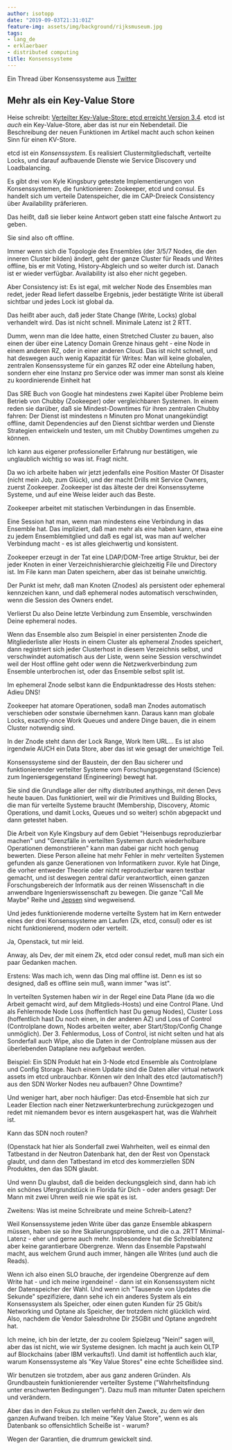 ```yaml
---
author: isotopp
date: "2019-09-03T21:31:01Z"
feature-img: assets/img/background/rijksmuseum.jpg
tags:
- lang_de
- erklaerbaer
- distributed computing
title: Konsenssysteme
---
```

Ein Thread über Konsenssysteme aus
[Twitter](https://twitter.com/isotopp/status/1168969885512286210)

## Mehr als ein Key-Value Store

Heise schreibt:
[Verteilter Key-Value-Store: etcd erreicht Version 3.4](https://www.heise.de/developer/meldung/Verteilter-Key-Value-Store-etcd-erreicht-Version-3-4-4512313.html).
etcd ist _auch_ ein Key-Value-Store, aber das ist nur ein
Nebendetail. Die Beschreibung der neuen Funktionen im Artikel
macht auch schon keinen Sinn für einen KV-Store.

etcd ist ein _Konsenssystem_. Es realisiert
Clustermitgliedschaft, verteilte Locks, und darauf aufbauende
Dienste wie Service Discovery und Loadbalancing.

Es gibt drei von Kyle Kingsbury getestete Implementierungen von
Konsenssystemen, die funktionieren: Zookeeper, etcd und consul.
Es handelt sich um verteile Datenspeicher, die im CAP-Dreieck
Consistency über Availability präferieren.

Das heißt, daß sie lieber keine Antwort geben statt eine falsche
Antwort zu geben.

Sie sind also oft offline.

Immer wenn sich die Topologie des Ensembles (der 3/5/7 Nodes,
die den inneren Cluster bilden) ändert, geht der ganze Cluster
für Reads und Writes offline, bis er mit Voting,
History-Abgleich und so weiter durch ist. Danach ist er wieder
verfügbar. Availability ist also eher nicht gegeben.

Aber Consistency ist: Es ist egal, mit welcher Node des
Ensembles man redet, jeder Read liefert dasselbe Ergebnis, jeder
bestätigte Write ist überall sichtbar und jedes Lock ist global
da.

Das heißt aber auch, daß jeder State Change (Write, Locks)
global verhandelt wird. Das ist nicht schnell. Minimale Latenz
ist 2 RTT.

Dumm, wenn man die Idee hatte, einen Stretched Cluster zu bauen,
also einen der über eine Latency Domain Grenze hinaus geht -
eine Node in einem anderen RZ, oder in einer anderen Cloud. Das
ist nicht schnell, und hat deswegen auch wenig Kapazität für
Writes: Man will keine globalen, zentralen Konsenssysteme für
ein ganzes RZ oder eine Abteilung haben, sondern eher eine
Instanz pro Service oder was immer man sonst als kleine zu
koordinierende Einheit hat

Das SRE Buch von Google hat mindestens zwei Kapitel über
Probleme beim Betrieb von Chubby (Zookeeper) oder vergleichbaren
Systemen. In einem reden sie darüber, daß sie Mindest-Downtimes
für ihren zentralen Chubby fahren: Der Dienst ist mindestens n
Minuten pro Monat unangekündigt offline, damit Dependencies auf
den Dienst sichtbar werden und Dienste Strategien entwickeln und
testen, um mit Chubby Downtimes umgehen zu können.

Ich kann aus eigener professioneller Erfahrung nur bestätigen,
wie unglaublich wichtig so was ist. Fragt nicht.

Da wo ich arbeite haben wir jetzt jedenfalls eine Position
Master Of Disaster (nicht mein Job, zum Glück), und der macht
Drills mit Service Owners, zuerst Zookeeper. Zookeeper ist das
älteste der drei Konsenssyteme Systeme, und auf eine Weise
leider auch das Beste.

Zookeeper arbeitet mit statischen Verbindungen in das Ensemble.

Eine Session hat man, wenn man mindestens eine Verbindung in das
Ensemble hat. Das impliziert, daß man mehr als eine haben kann,
etwa eine zu jedem Ensemblemitglied und daß es egal ist, was man
auf welcher Verbindung macht - es ist alles gleichwertig und
konsistent.

Zookeeper erzeugt in der Tat eine LDAP/DOM-Tree artige Struktur,
bei der jeder Knoten in einer Verzeichnishierarchie gleichzeitig
File und Directory ist. Im File kann man Daten speichern, aber
das ist beinahe unwichtig.

Der Punkt ist mehr, daß man Knoten (Znodes) als persistent oder
ephemeral kennzeichen kann, und daß ephemeral nodes automatisch
verschwinden, wenn die  Session des Owners endet.

Verlierst Du also Deine letzte Verbindung zum Ensemble,
verschwinden Deine ephemeral nodes.

Wenn das Ensemble also zum Beispiel in einer persistenten Znode
die Mitgliederliste aller Hosts in einem Cluster als ephemeral
Znodes speichert, dann registriert sich jeder Clusterhost in
diesem Verzeichnis selbst, und verschwindet automatisch aus der
Liste, wenn seine Session verschwindet weil der Host offline
geht oder wenn die Netzwerkverbindung zum Ensemble unterbrochen
ist, oder das Ensemble selbst split ist.

Im ephemeral Znode selbst kann die Endpunktadresse des Hosts stehen:
Adieu DNS!

Zookeeper hat atomare Operationen, sodaß man Znodes automatisch
verschieben oder sonstwie übernehmen kann. Daraus kann man
globale Locks, exactly-once Work Queues und andere Dinge bauen,
die in einem Cluster notwendig sind.

In der Znode steht dann der Lock Range, Work Item URL… Es ist
also irgendwie AUCH ein Data Store, aber das ist wie gesagt der
unwichtige Teil.

Konsenssysteme sind der Baustein, der den Bau sicherer und
funktionierender verteilter Systeme vom Forschungsgegenstand
(Science) zum Ingeniersgegenstand (Engineering) bewegt hat.

Sie sind die Grundlage aller der nifty distributed anythings,
mit denen Devs heute bauen. Das funktioniert, weil wir die
Primitives und Building Blocks, die man für verteilte Systeme
braucht (Membership, Discovery, Atomic Operations, und damit
Locks, Queues und so weiter) schön abgepackt und dann getestet
haben.

Die Arbeit von Kyle Kingsbury auf dem Gebiet "Heisenbugs
reproduzierbar machen" und "Grenzfälle in verteilten Systemen
durch wiederholbare Operationen demonstrieren" kann man dabei
gar nicht hoch genug bewerten. Diese Person alleine hat mehr
Fehler in mehr verteilten Systemen gefunden als ganze
Generationen von Informatikern zuvor. Kyle hat Dinge, die vorher
entweder Theorie oder nicht reproduzierbar waren testbar
gemacht, und ist deswegen zentral dafür verantwortlich, einen
ganzen Forschungsbereich der Informatik aus der reinen
Wissenschaft in die anwendbare Ingenierswissenschaft zu bewegen.
Die ganze "Call Me Maybe" Reihe und
[Jepsen](https://aphyr.com/tags/jepsen) sind wegweisend.

Und jedes funktionierende moderne verteilte System hat im Kern
entweder eines der drei Konsenssysteme am Laufen (Zk, etcd,
consul) oder es ist nicht funktionierend, modern oder verteilt.

Ja, Openstack, tut mir leid.

Anway, als Dev, der mit einem Zk, etcd oder consul redet, muß
man sich ein paar Gedanken machen.

Erstens: Was mach ich, wenn das Ding mal offline ist. Denn es
ist so designed, daß es offline sein muß, wann immer "was ist".

In verteilten Systemen haben wir in der Regel eine Data Plane
(da wo die Arbeit gemacht wird, auf dem Mitglieds-Hosts) und
eine Control Plane. Und als Fehlermode Node Loss (hoffentlich
hast Du genug Nodes), Cluster Loss (hoffentlich hast Du noch
einen, in der anderen AZ) und Loss of Control (Controlplane
down, Nodes arbeiten weiter, aber Start/Stop/Config Change
unmöglich). Der 3. Fehlermodus, Loss of Control, ist nicht
selten und hat als Sonderfall auch Wipe, also die Daten in der
Controlplane müssen aus der überlebenden Dataplane neu aufgebaut
werden.

Beispiel: Ein SDN Produkt hat ein 3-Node etcd Ensemble als
Controlplane und Config Storage. Nach einem Update sind die
Daten aller virtual network assets im etcd unbrauchbar. Können
wir den Inhalt des etcd (automatisch?) aus den SDN Worker Nodes
neu aufbauen? Ohne Downtime?

Und weniger hart, aber noch häufiger: Das etcd-Ensemble hat sich
zur Leader Election nach einer Netzwerkunterbrechung
zurückgezogen und redet mit niemandem bevor es intern
ausgekaspert hat, was die Wahrheit ist.

Kann das SDN noch routen?

(Openstack hat hier als Sonderfall zwei Wahrheiten, weil es
einmal den Tatbestand in der Neutron Datenbank hat, den der Rest
von Openstack glaubt, und dann den Tatbestand im etcd des
kommerziellen SDN Produktes, den das SDN glaubt.

Und wenn Du glaubst, daß die beiden deckungsgleich sind, dann
hab ich ein schönes Ufergrundstück in Florida für Dich - oder
anders gesagt: Der Mann mit zwei Uhren weiß nie wie spät es ist.

Zweitens: Was ist meine Schreibrate und meine Schreib-Latenz?

Weil Konsenssysteme jeden Write über das ganze Ensemble
abkaspern müssen, haben sie so ihre Skalierungsprobleme, und die
o.a. 2RTT Minimal-Latenz - eher und gerne auch mehr.
Insbesondere hat die Schreiblatenz aber keine garantierbare
Obergrenze. Wenn das Ensemble Papstwahl macht, aus welchem Grund
auch immer, hängen alle Writes (und auch die Reads).

Wenn ich also einen SLO brauche, der irgendeine Obergrenze auf
dem Write hat - und ich meine irgendeine! - dann ist ein
Konsenssystem nicht der Datenspeicher der Wahl. Und wenn ich
"Tausende von Updates die Sekunde" spezifiziere, dann sehe ich
ein anderes System als ein Konsenssystem als Speicher, oder
einen guten Kunden für 25 Gbit/s Networking und Optane als
Speicher, der trotzdem nicht glücklich wird. Also, nachdem die
Vendor Salesdrohne Dir 25GBit und Optane angedreht hat.

Ich meine, ich bin der letzte, der zu coolem Spielzeug "Nein!"
sagen will, aber das ist nicht, wie wir Systeme designen. Ich
macht ja auch kein OLTP auf Blockchains (aber IBM verkaufts!).
Und damit ist hoffentlich auch klar, warum Konsenssysteme als
"Key Value Stores" eine echte Scheißidee sind.

Wir benutzen sie trotzdem, aber aus ganz anderen Gründen. Als
Grundbaustein funktionierender verteilter Systeme
("Wahrheitsfindung unter erschwerten Bedingungen"). Dazu muß man
mitunter Daten speichern und verändern.

Aber das in den Fokus zu stellen verfehlt den Zweck, zu dem wir
den ganzen Aufwand treiben. Ich meine "Key Value Store", wenn es
als Datenbank so offensichtlich Scheiße ist - warum?

Wegen der Garantien, die drumrum gewickelt sind.
